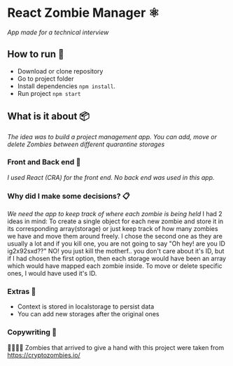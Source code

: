 # React Zombie Manager ⚛️ 

_App made for a technical interview_

## How to run 🚀

* Download or clone repository
* Go to project folder
* Install dependencies `npm install`. 
* Run project `npm start`

## What is it about 📦

_The idea was to build a project management app. You can add, move or delete Zombies between different quarantine storages_

### Front and Back end 🔧

_I used React (CRA) for the front end. No back end was used in this app._

### Why did I make some decisions? 📋

_We need the app to keep track of where each zombie is being held_
I had 2 ideas in mind: To create a single object for each new zombie and store it in its corresponding array(storage) or just keep track of how many zombies we have and move them around freely.
I chose the second one as they are usually a lot and if you kill one, you are not going to say "Oh hey! are you ID ig2x92sxd??" NO! you just kill the motherf.. you don't care about it's ID, but if I had chosen the first option, then each storage would have been an array which would have mapped each zombie inside. To move or delete specific ones, I would have used it's ID.

### Extras 👑

* Context is stored in localstorage to persist data
* You can add new storages after the original ones

### Copywriting 👋
🧟‍♂️🧟‍♂️ Zombies that arrived to give a hand with this project were taken from https://cryptozombies.io/

